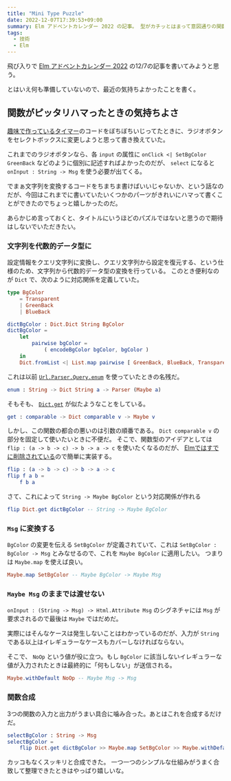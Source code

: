 ```yaml
---
title: "Mini Type Puzzle"
date: 2022-12-07T17:39:53+09:00
summary: Elm アドベントカレンダー 2022 の記事。 型がカチッとはまって意図通りの関数が作れたときは気持ちいいよね。
tags:
  - 技術
  - Elm
---
```


飛び入りで [Elm アドベントカレンダー 2022](https://qiita.com/advent-calendar/2022/elm) の12/7の記事を書いてみようと思う。

とはいえ何も準備していないので、最近の気持ちよかったことを書く。

## 関数がピッタリハマったときの気持ちよさ

[趣味で作っているタイマー](https://github.com/mather/sync-timer)のコードをぼちぼちいじってたときに、ラジオボタンをセレクトボックスに変更しようと思って書き換えていた。

これまでのラジオボタンなら、各 `input` の属性に `onClick <| SetBgColor GreenBack` などのように個別に記述すればよかったのだが、 `select` になると `onInput : String -> Msg` を使う必要が出てくる。

でまぁ文字列を変換するコードをちまちま書けばいいじゃないか、という話なのだが、今回はこれまでに書いていたいくつかのパーツがきれいにハマって書くことができたのでちょっと嬉しかったのだ。

あらかじめ言っておくと、タイトルにいうほどのパズルではないと思うので期待はしないでいただきたい。

### 文字列を代数的データ型に

設定情報をクエリ文字列に変換し、クエリ文字列から設定を復元する、という仕様のため、文字列から代数的データ型の変換を行っている。
このとき便利なのが `Dict` で、次のように対応関係を定義していた。

```elm
type BgColor
    = Transparent
    | GreenBack
    | BlueBack

dictBgColor : Dict.Dict String BgColor
dictBgColor =
    let
        pairwise bgColor =
            ( encodeBgColor bgColor, bgColor )
    in
    Dict.fromList <| List.map pairwise [ GreenBack, BlueBack, Transparent ]
```

これは以前 [`Url.Parser.Query.enum`](https://package.elm-lang.org/packages/elm/url/latest/Url-Parser-Query#enum) を使っていたときの名残だ。

```elm
enum : String -> Dict String a -> Parser (Maybe a)
```

そもそも、 [`Dict.get`](https://package.elm-lang.org/packages/elm/core/latest/Dict#get) が似たようなことをしている。

```elm
get : comparable -> Dict comparable v -> Maybe v
```

しかし、この関数の都合の悪いのは引数の順番である。 `Dict comparable v` の部分を固定して使いたいときに不便だ。
そこで、関数型のアイデアとしては `flip : (a -> b -> c) -> b -> a -> c` を使いたくなるのだが、 [Elmではすでに削除されている](https://github.com/elm/compiler/blob/master/docs/upgrade-instructions/0.19.0.md#functions-removed)ので簡単に実装する。

```elm
flip : (a -> b -> c) -> b -> a -> c
flip f a b =
    f b a
```

さて、これによって `String -> Maybe BgColor` という対応関係が作れる

```elm
flip Dict.get dictBgColor -- String -> Maybe BgColor
```


### `Msg` に変換する

`BgColor` の変更を伝える `SetBgColor` が定義されていて、これは `SetBgColor : BgColor -> Msg` とみなせるので、これを `Maybe BgColor` に適用したい。
つまりは `Maybe.map` を使えば良い。

```elm
Maybe.map SetBgColor -- Maybe BgColor -> Maybe Msg
```

### `Maybe Msg` のままでは渡せない

`onInput : (String -> Msg) -> Html.Attribute Msg` のシグネチャには `Msg` が要求されるので最後は `Maybe` ではだめだ。

実際にはそんなケースは発生しないことはわかっているのだが、入力が `String` である以上はイレギュラーなケースもカバーしなければならない。

そこで、 `NoOp` という値が役に立つ。もし `BgColor` に該当しないイレギュラーな値が入力されたときは最終的に「何もしない」が送信される。

```elm
Maybe.withDefault NoOp -- Maybe Msg -> Msg
```


### 関数合成

3つの関数の入力と出力がうまい具合に噛み合った。あとはこれを合成するだけだ。

```elm
selectBgColor : String -> Msg
selectBgColor =
    flip Dict.get dictBgColor >> Maybe.map SetBgColor >> Maybe.withDefault NoOp
```

カッコもなくスッキリと合成できた。
一つ一つのシンプルな仕組みがうまく合致して整理できたときはやっぱり嬉しいな。
